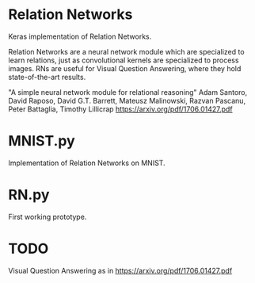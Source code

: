 # Relation Networks
Keras implementation of Relation Networks.

Relation Networks are a neural network module which are specialized to learn relations, just as convolutional kernels are specialized to process images. RNs are useful for Visual Question Answering, where they hold state-of-the-art results.

"A simple neural network module for relational reasoning"
Adam Santoro, David Raposo, David G.T. Barrett, Mateusz Malinowski, Razvan Pascanu, Peter Battaglia, Timothy Lillicrap
https://arxiv.org/pdf/1706.01427.pdf

# MNIST.py
Implementation of Relation Networks on MNIST.

# RN.py
First working prototype.

# TODO
Visual Question Answering as in https://arxiv.org/pdf/1706.01427.pdf
